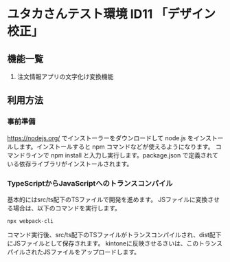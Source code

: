 # ユタカさんテスト環境 ID11 「デザイン校正」

## 機能一覧
1. 注文情報アプリの文字化け変換機能

## 利用方法
### 事前準備
https://nodejs.org/ でインストーラーをダウンロードして node.js をインストールします。インストールすると npm コマンドなどが使えるようになります。
コマンドラインで npm install と入力し実行します。package.json で定義されている依存ライブラリがインストールされます。

### TypeScriptからJavaScriptへのトランスコンパイル
基本的にはsrc/ts配下のTSファイルで開発を進めます。
JSファイルに変換させる場合は、以下のコマンドを実行します。
```
npx webpack-cli
```
コマンド実行後、src/ts配下のTSファイルがトランスコンパイルされ、dist配下にJSファイルとして保存されます。
kintoneに反映させるさいは、このトランスパイルされたJSファイルをアップロードします。